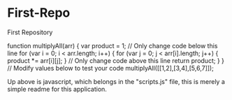 # First-Repo
First Repository


function multiplyAll(arr) {
  var product = 1;
  // Only change code below this line
  for (var i = 0; i < arr.length; i++) {
    for (var j = 0; j < arr[i].length; j++) {
      product *= arr[i][j]; 
  }
  // Only change code above this line
  return product;
}
}
// Modify values below to test your code
multiplyAll([[1,2],[3,4],[5,6,7]]);

Up above is javascript, which belongs in the "scripts.js" file,
this is merely a simple readme for this application.
